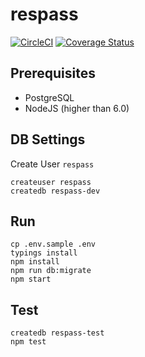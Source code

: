 # respass



[![CircleCI](https://circleci.com/gh/sketchglass/respass.svg?style=svg)](https://circleci.com/gh/sketchglass/respass)
[![Coverage Status](https://coveralls.io/repos/github/sketchglass/respass/badge.svg?branch=master)](https://coveralls.io/github/sketchglass/respass?branch=master)

## Prerequisites

- PostgreSQL
- NodeJS (higher than 6.0)

## DB Settings

Create User `respass`
```
createuser respass
createdb respass-dev
```

## Run

```
cp .env.sample .env
typings install
npm install
npm run db:migrate
npm start
```

## Test

```
createdb respass-test
npm test
```
